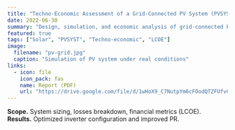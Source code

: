 ```yaml
---
title: "Techno-Economic Assessment of a Grid-Connected PV System (PVSYST)"
date: 2022-06-30
summary: "Design, simulation, and economic analysis of grid-connected PV systems using PVSYST."
featured: true
tags: ["Solar", "PVSYST", "Techno-economic", "LCOE"]
image:
  filename: "pv-grid.jpg"
  caption: "Simulation of PV system under real conditions"
links:
  - icon: file
    icon_pack: fas
    name: Report (PDF)
    url: "https://drive.google.com/file/d/1wHoX9_C7NutpYm6cFOodQTZFUfvCS2LL/view"
---
```

**Scope.** System sizing, losses breakdown, financial metrics (LCOE).  
**Results.** Optimized inverter configuration and improved PR.
